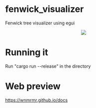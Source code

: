 # fenwick_visualizer
Fenwick tree visualizer using egui
<p align="center">
  <img src="https://github.com/wnmrmr/fenwick_visualizer/blob/main/images/preview.png" />
</p>

# Running it
Run "cargo run --release" in the directory

# Web preview
https://wnmrmr.github.io/docs
